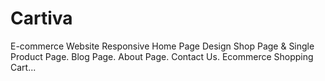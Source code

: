 # Cartiva
E-commerce Website
Responsive Home Page Design
Shop Page & Single Product Page.
Blog Page.
About Page.
Contact Us.
Ecommerce Shopping Cart...

